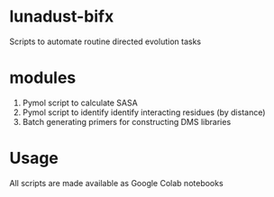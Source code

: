 # lunadust-bifx
Scripts to automate routine directed evolution tasks

# modules
1. Pymol script to calculate SASA
2. Pymol script to identify identify interacting residues (by distance)
3. Batch generating primers for constructing DMS libraries

# Usage
All scripts are made available as Google Colab notebooks

